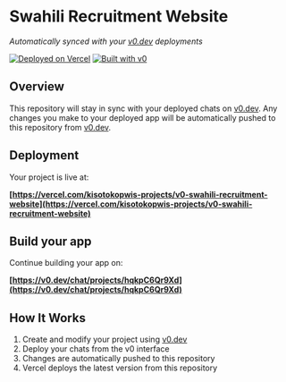 # Swahili Recruitment Website

*Automatically synced with your [v0.dev](https://v0.dev) deployments*

[![Deployed on Vercel](https://img.shields.io/badge/Deployed%20on-Vercel-black?style=for-the-badge&logo=vercel)](https://vercel.com/kisotokopwis-projects/v0-swahili-recruitment-website)
[![Built with v0](https://img.shields.io/badge/Built%20with-v0.dev-black?style=for-the-badge)](https://v0.dev/chat/projects/hqkpC6Qr9Xd)

## Overview

This repository will stay in sync with your deployed chats on [v0.dev](https://v0.dev).
Any changes you make to your deployed app will be automatically pushed to this repository from [v0.dev](https://v0.dev).

## Deployment

Your project is live at:

**[https://vercel.com/kisotokopwis-projects/v0-swahili-recruitment-website](https://vercel.com/kisotokopwis-projects/v0-swahili-recruitment-website)**

## Build your app

Continue building your app on:

**[https://v0.dev/chat/projects/hqkpC6Qr9Xd](https://v0.dev/chat/projects/hqkpC6Qr9Xd)**

## How It Works

1. Create and modify your project using [v0.dev](https://v0.dev)
2. Deploy your chats from the v0 interface
3. Changes are automatically pushed to this repository
4. Vercel deploys the latest version from this repository